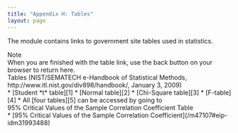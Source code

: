 ```yaml
---
title: "Appendix H: Tables"
layout: page
---
```



The module contains links to government site tables used in statistics.

<div data-type="note" class="note" data-has-label="true" id="idp85711232" data-label="" markdown="1">
<div data-type="title" class="title">
Note
</div>
When you are finished with the table link, use the back button on your browser to return here.

</div>

<div data-type="list" id="element-477" markdown="1">
<div data-type="title">
Tables (NIST/SEMATECH e-Handbook of Statistical Methods, http://www.itl.nist.gov/div898/handbook/, January 3, 2009)
</div>
* [Student *t* table][1]
* [Normal table][2]
* [Chi-Square table][3]
* [F-table][4]
* All [four tables][5] can be accessed by going to

</div>

<div data-type="list" id="element-919" markdown="1">
<div data-type="title">
95% Critical Values of the Sample Correlation Coefficient Table
</div>
* [95% Critical Values of the Sample Correlation Coefficient](/m47107#eip-idm31993488)

</div>



[1]: http://www.itl.nist.gov/div898/handbook/eda/section3/eda3672.htm
[2]: http://www.itl.nist.gov/div898/handbook/eda/section3/eda3671.htm
[3]: http://www.itl.nist.gov/div898/handbook/eda/section3/eda3674.htm
[4]: http://www.itl.nist.gov/div898/handbook/eda/section3/eda3673.htm
[5]: http://www.itl.nist.gov/div898/handbook/eda/section3/eda367.htm

